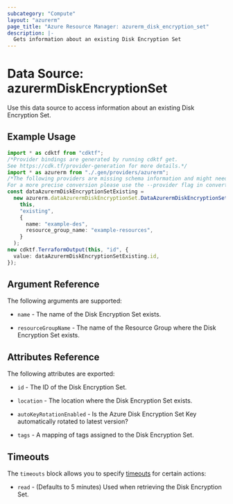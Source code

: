 ```yaml
---
subcategory: "Compute"
layout: "azurerm"
page_title: "Azure Resource Manager: azurerm_disk_encryption_set"
description: |-
  Gets information about an existing Disk Encryption Set
---
```


# Data Source: azurermDiskEncryptionSet

Use this data source to access information about an existing Disk Encryption Set.

## Example Usage

```typescript
import * as cdktf from "cdktf";
/*Provider bindings are generated by running cdktf get.
See https://cdk.tf/provider-generation for more details.*/
import * as azurerm from "./.gen/providers/azurerm";
/*The following providers are missing schema information and might need manual adjustments to synthesize correctly: azurerm.
For a more precise conversion please use the --provider flag in convert.*/
const dataAzurermDiskEncryptionSetExisting =
  new azurerm.dataAzurermDiskEncryptionSet.DataAzurermDiskEncryptionSet(
    this,
    "existing",
    {
      name: "example-des",
      resource_group_name: "example-resources",
    }
  );
new cdktf.TerraformOutput(this, "id", {
  value: dataAzurermDiskEncryptionSetExisting.id,
});

```

## Argument Reference

The following arguments are supported:

*   `name` - The name of the Disk Encryption Set exists.

*   `resourceGroupName` - The name of the Resource Group where the Disk Encryption Set exists.

## Attributes Reference

The following attributes are exported:

*   `id` - The ID of the Disk Encryption Set.

*   `location` - The location where the Disk Encryption Set exists.

*   `autoKeyRotationEnabled` - Is the Azure Disk Encryption Set Key automatically rotated to latest version?

*   `tags` - A mapping of tags assigned to the Disk Encryption Set.

## Timeouts

The `timeouts` block allows you to specify [timeouts](https://www.terraform.io/language/resources/syntax#operation-timeouts) for certain actions:

* `read` - (Defaults to 5 minutes) Used when retrieving the Disk Encryption Set.

